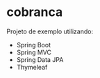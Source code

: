 # cobranca

Projeto de exemplo utilizando:

- Spring Boot
- Spring MVC
- Spring Data JPA
- Thymeleaf

